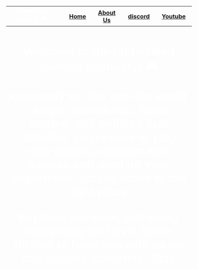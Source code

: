 <ShreeFros   html>
<html>
<head>
        <title>Document</title>
<style>
body {
background-image: url("https://img.freepik.com/premium-photo/dark-street-background-reflection-blue-red-neon-asphalt_129911-32.jpg?semt=ais_hybrid");
}
</style>
</head>
 

<table border="0" width="100%" height="700px">
<!----Row1---->
<tr>
<th> <font face="Monoton"><font color="white" face="Helvetica" size="3"> ShreeFros Esports 🎮 </font> </th>
<th></th>
<th> <a href="file:///C:/Users/ebbh4/OneDrive/Desktop/ShreeFros.html"> Home </a> </th>
<th> <a href="file:///C:/Users/ebbh4/OneDrive/Desktop/aboutus.html"> About Us </a></th>
<th> <a href="https://discord.gg/y5EYEEWS"> discord </a></th>
<th> <a href="https://youtube.com/@shreefrosesports?si=0BG13bY8UqLmc8xo"> Youtube </a> </th>

</tr>

<!----Row2---->
<tr>
<th colspan="6">
<font color="white" face="Helvetica" size="3">
<h1> Welcome to the underrated gaming comunity! 🎮

Get ready to dive into the world of epic adventures, fierce battles, and endless fun! Whether you're here to play new games, connect with gamers and level up your experience, you've come to the right place.

Explore, compete, and enjoy everything we have. We’re thrilled to have you with us on this gaming comunity! Stay tuned for updates, events, and much more. Let the games begin!

 </h1> <br>
<h2> <font size="7">Let us all be top 1🥇 </h2>
</font>
</th>
</tr>

<!----Row3---->
<tr>
<th colspan="6">
<font size="5" color="pink" face="Aquire"> Thank You for Visiting!
We have provided all the necessary things like youtube and discord links. You can ask any quarry on our contact page.
</font>

</th>
</tr>

<!----Row4---->
<tr>
<th></th>
<th></th>
<th></th>
<th></th>
<th></th>
</tr>

<!----Row5---->
<tr>
<th colspan="6">
<font color="White" >Good luck for your journey! </font>
</th>
</tr>

<!----Row6---->
<th> <a href="https://mail.google.com/mail"> Contact us </a></th>
<tr>
<th></th>
<th></th>
<th></th>
<th></th>
<th></th>
<th></th>
</tr>

</table>


    
</body>
</html>
